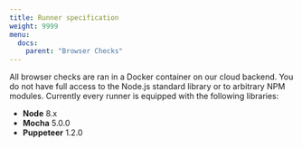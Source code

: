 ```yaml
---
title: Runner specification
weight: 9999
menu:
  docs:
    parent: "Browser Checks"
---
```


All browser checks are ran in a Docker container on our cloud backend. You do not have full access to the Node.js
standard library or to arbitrary NPM modules. Currently every runner is equipped with the following libraries:

- **Node** 8.x
- **Mocha** 5.0.0
- **Puppeteer** 1.2.0


